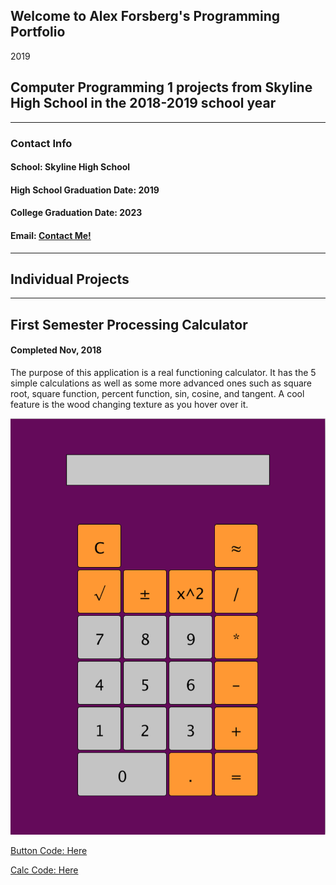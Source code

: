 ## Welcome to Alex Forsberg's Programming Portfolio
2019

## Computer Programming 1 projects from Skyline High School in the 2018-2019 school year

---

### **Contact Info**


#### School: Skyline High School

#### High School Graduation Date: 2019
#### College Graduation Date: 2023

#### Email: <a href="mailto:aforz25@comcast.net"> Contact Me! </a>

---

## Individual Projects
---

## First Semester Processing Calculator
#### Completed Nov, 2018

The purpose of this application is a real functioning calculator. It has the 5 simple calculations as well as some more advanced ones such as square root, square function, percent function, sin, cosine, and tangent. A cool feature is the wood changing texture as you hover over it.


![Calculator](https://github.com/Fozzberg/2019ProgrammingPortfolio/blob/master/images/CalculatorPic.png?raw=true)

[Button Code: Here](https://github.com/Fozzberg/2019ProgrammingPortfolio/blob/master/SourceCode/Calc/Button.pde)

[Calc Code: Here](https://github.com/Fozzberg/2019ProgrammingPortfolio/blob/master/SourceCode/Calc/Calc.pde)
